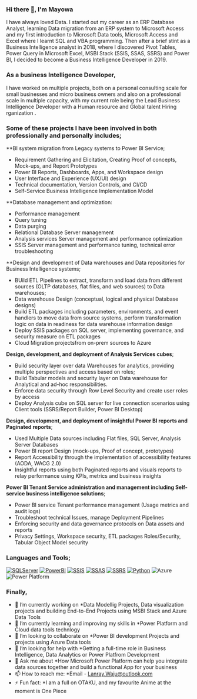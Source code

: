 ### Hi there 👋, I'm Mayowa

I have always loved Data.  I started out my career as an ERP Database Analyst, learning Data migration from an ERP system to Microsoft Access and my first introduction to Microsoft Data tools, Microsoft Access and Excel where I learnt SQL and VBA programming. Then after a brief stint as a Business Intelligence analyst in 2018, where I discovered Pivot Tables, Power Query in Microsoft Excel, MSBI Stack (SSIS, SSAS, SSRS) and Power BI, I decided to become a Business Intelligence Developer in 2019.

### As a business Intelligence Developer,
I have worked on multiple projects, both on a personal consulting scale  for small businesses and micro business owners and also on a professional scale in multiple capacity, with my current role being the Lead Business Intelligence Developer with a Human resource and Global talent Hiring rganization . 

### Some of these projects I have been involved in both professionally and personally includes;

**BI system migration from Legacy systems to Power BI Service;
 - Requirement Gathering and Elicitation, Creating Proof of concepts, Mock-ups, and Report Prototypes
 - Power BI Reports, Dashboards, Apps, and Workspace design
 - User Interface and Experience (UX/UI) design
 - Technical documentation, Version Controls, and CI/CD 
 - Self-Service Business Intelligence Implementation Model
 
**Database management and optimization:
 - Performance management
 - Query tuning
 - Data purging
 - Relational Database Server management
 - Analysis services Server management and performance optimization
 - SSIS Server management and performance tuning, technical error troubleshooting
  
**Design and development of Data warehouses and Data repositories for Business Intelligence systems;
 - BUild ETL Pipelines to extract, transform and load data from different sources (OLTP databases, flat files, and web sources) to Data warehouses;
 - Data warehouse Design (conceptual, logical and physical Database designs)
 - Build ETL packages including parameters, environments, and event handlers to move data from source systems, 
    perform transformation logic on data in readiness for data warehouse information design
 - Deploy SSIS packages on SQL server, implementing governance, and security measure on ETL packages
 - Cloud Migration projectsfrom on-prem sources to Azure 
 
 **Design, development, and deployment of Analysis Services cubes**;
 - Build security layer over data Warehouses for analytics, providing multiple perspectives and access based on roles;
 - Build Tabular models and security layer on Data warehouse for Analytical and ad-hoc responsibilities.
 - Enforce data security through Row Level Security and create user roles by access
 - Deploy Analysis cube on SQL server for live connection scenarios using Client tools (SSRS/Report Builder, Power BI Desktop)
 
 **Design, development, and deployment of insightful Power BI reports and Paginated reports**; 
 - Used Multiple Data sources including Flat files, SQL Server, Analysis Server Databases 
 - Power BI report Design (mock-ups, Proof of concept, prototypes)
 - Report Accessibility through the implementation of accessibility features (AODA, WACG 2.0)
 - Insightful reports using both Paginated reports and visuals reports to relay performance using KPIs, metrics and business insights
 
 **Power BI Tenant Service administration and management including Self-service business intelligence solutions**;
 - Power BI service Tenant performance management (Usage metrics and audit logs)
 - Troubleshoot technical Issues, manage Deployment Pipelines
 - Enforcing security and data governance protocols on Data assets and reports
 - Privacy Settings, Workspace security, ETL packages Roles/Security, Tabular Object Model security
 
### Languages and Tools;
 
[![SQLServer](https://user-images.githubusercontent.com/105971126/235249448-05212c89-1230-4615-a0c3-2442b9b62e10.png)](https://www.microsoft.com/en-ca/sql-server/sql-server-downloads)
[![PowerBI](https://user-images.githubusercontent.com/105971126/235250608-caed869d-f7eb-40ec-a844-7c9a7fe27b30.png)](https://powerbi.microsoft.com/en-us/downloads/)
[![SSIS](https://user-images.githubusercontent.com/105971126/235250115-7131adc9-2127-4f95-8b12-bbcb70eff710.png)](https://learn.microsoft.com/en-us/sql/integration-services/sql-server-integration-services?view=sql-server-ver16)
[![SSAS](https://user-images.githubusercontent.com/105971126/235249960-1d226ff9-976d-441c-bda8-35758665fc83.png)](https://learn.microsoft.com/en-us/analysis-services/analysis-services-tutorials-ssas?view=asallproducts-allversions)
[![SSRS](https://user-images.githubusercontent.com/105971126/235249594-fcac7abf-ea6e-48d2-b5c6-e2b925d8bc68.png)](https://learn.microsoft.com/en-us/sql/reporting-services/reporting-services-tutorials-ssrs?view=sql-server-ver16)
[![Python](https://user-images.githubusercontent.com/105971126/235249728-f3dc6f91-187e-4b6d-9500-a8218cc7cf76.png)](https://www.python.org/)
![Azure](https://user-images.githubusercontent.com/105971126/235249892-538a9919-e2ca-4d1e-9877-488dadda3ddf.png)
![Power Platform](https://user-images.githubusercontent.com/105971126/235251337-d0a5e143-a9e7-47f0-bea4-fdb62c3a8e3e.png)

### Finally,  

- 🔭 I’m currently working on *Data Modellig Projects, Data visualization projects and building End-to-End Projects using MSBI Stack and Azure Data Tools 
- 🌱 I’m currently learning and improving my skills in *Power Platform and Cloud data tools technlogy
- 👯 I’m looking to collaborate on *Power BI development Projects and projects using Azure Data tools
- 🤔 I’m looking for help with *Getting a full-time role in Business Intelligence, Data Analytics or Power Platfrom Development
- 💬 Ask me about *How Microsoft Power Platform can help you integrate data sources together and build a functional App for your business
- 📫 How to reach me: *Email - Lanray.Waju@outlook.com
- ⚡ Fun fact: *I am a full on OTAKU, and my favourite Anime at the moment is One Piece

